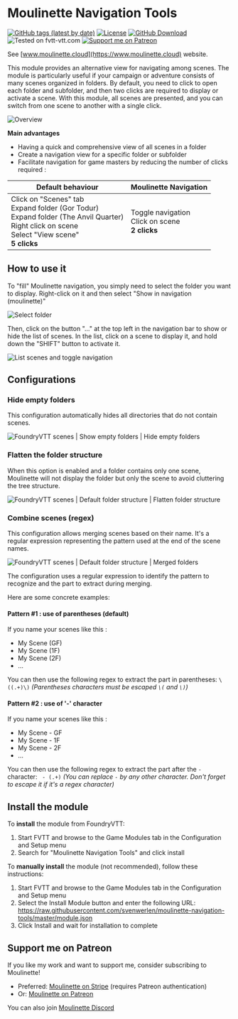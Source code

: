 # Moulinette Navigation Tools

[![GitHub tags (latest by date)](https://img.shields.io/github/v/tag/SvenWerlen/moulinette-navigation-tools)](https://github.com/SvenWerlen/moulinette-navigation-tools/releases)
[![License](https://img.shields.io/github/license/SvenWerlen/moulinette-navigation-tools)](https://github.com/SvenWerlen/moulinette-navigation-tools/LICENSE.txt)
[![GitHub Download](https://img.shields.io/badge/foundryvtt-Download-important)](#install)
![Tested on fvtt-vtt.com](https://img.shields.io/badge/Forge-Supported-green)
[![Support me on Patreon](https://img.shields.io/badge/patreon-Support%20me-informational)](https://www.patreon.com/moulinette)

See [www.moulinette.cloud](https://www.moulinette.cloud) website.

This module provides an alternative view for navigating among scenes. The module is particularly useful if your campaign or adventure consists of many scenes organized in folders. By default, you need to click to open each folder and subfolder, and then two clicks are required to display or activate a scene. With this module, all scenes are presented, and you can switch from one scene to another with a single click.

![Overview](docs/overview-annotated.jpg)

**Main advantages**

* Having a quick and comprehensive view of all scenes in a folder
* Create a navigation view for a specific folder or subfolder
* Facilitate navigation for game masters by reducing the number of clicks required :

| Default behaviour | Moulinette Navigation |
| ----     | ----     |
| Click on "Scenes" tab<br>Expand folder (Gor Todur)<br>Expand folder (The Anvil Quarter)<br>Right click on scene<br> Select "View scene"<br>**5 clicks**   | Toggle navigation<br>Click on scene<br>**2 clicks**  |

## <a name="use"/>How to use it

To "fill" Moulinette navigation, you simply need to select the folder you want to display. Right-click on it and then select "Show in navigation (moulinette)"

![Select folder](docs/select-folder.jpg)

Then, click on the button "..." at the top left in the navigation bar to show or hide the list of scenes.
In the list, click on a scene to display it, and hold down the "SHIFT" button to activate it.

![List scenes and toggle navigation](docs/toggle-navigation.jpg)

## <a name="configurations"/>Configurations

### Hide empty folders

This configuration automatically hides all directories that do not contain scenes.

![FoundryVTT scenes | Show empty folders | Hide empty folders](docs/show-hide-empty-folders.jpg)

### Flatten the folder structure

When this option is enabled and a folder contains only one scene, Moulinette will not display the folder but only the scene to avoid cluttering the tree structure.

![FoundryVTT scenes | Default folder structure | Flatten folder structure](docs/flatten-folder-structure.jpg)

### Combine scenes (regex)

This configuration allows merging scenes based on their name. It's a regular expression representing the pattern used at the end of the scene names. 

![FoundryVTT scenes | Default folder structure | Merged folders](docs/merged-folders.jpg)

The configuration uses a regular expression to identify the pattern to recognize and the part to extract during merging.

Here are some concrete examples:

#### Pattern #1 : use of parentheses (default)

If you name your scenes like this : 
* My Scene (GF)
* My Scene (1F)
* My Scene (2F)
* ...

You can then use the following regex to extract the part in parentheses: ```\((.+)\)```
_(Parentheses characters must be escaped `\(` and `\)`)_

#### Pattern #2 : use of '-' character

If you name your scenes like this : 
* My Scene - GF
* My Scene - 1F
* My Scene - 2F
* ...

You can then use the following regex to extract the part after the `-` character: ``` - (.+)```
_(You can replace `-` by any other character. Don't forget to escape it if it's a regex character)_


## <a name="install"/>Install the module

To **install** the module from FoundryVTT:
1. Start FVTT and browse to the Game Modules tab in the Configuration and Setup menu
2. Search for "Moulinette Navigation Tools" and click install

To **manually install** the module (not recommended), follow these instructions:
1. Start FVTT and browse to the Game Modules tab in the Configuration and Setup menu
2. Select the Install Module button and enter the following URL: https://raw.githubusercontent.com/svenwerlen/moulinette-navigation-tools/master/module.json
3. Click Install and wait for installation to complete 

## <a name="support"/>Support me on Patreon

If you like my work and want to support me, consider subscribing to Moulinette!

* Preferred: [Moulinette on Stripe](https://assets.moulinette.cloud/pricing) (requires Patreon authentication)
* Or: [Moulinette on Patreon](https://www.patreon.com/moulinette)

You can also join [Moulinette Discord](https://discord.gg/xg3dcMQfP2)
